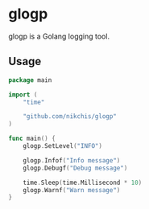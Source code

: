 # glogp
glogp is a Golang logging tool.

## Usage

~~~ go
package main

import (
	"time"

	"github.com/nikchis/glogp"
)

func main() {
	glogp.SetLevel("INFO")

	glogp.Infof("Info message")
	glogp.Debugf("Debug message")

	time.Sleep(time.Millisecond * 10)
	glogp.Warnf("Warn message")
}
~~~
